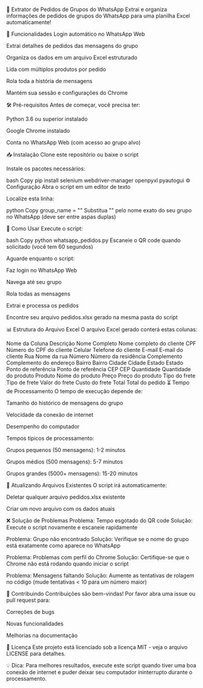 📱 Extrator de Pedidos de Grupos do WhatsApp
Extrai e organiza informações de pedidos de grupos do WhatsApp para uma planilha Excel automaticamente!

🌟 Funcionalidades
Login automático no WhatsApp Web

Extrai detalhes de pedidos das mensagens do grupo

Organiza os dados em um arquivo Excel estruturado

Lida com múltiplos produtos por pedido

Rola toda a história de mensagens

Mantém sua sessão e configurações do Chrome

🛠️ Pré-requisitos
Antes de começar, você precisa ter:

Python 3.6 ou superior instalado

Google Chrome instalado

Conta no WhatsApp Web (com acesso ao grupo alvo)

📥 Instalação
Clone este repositório ou baixe o script

Instale os pacotes necessários:

bash
Copy
pip install selenium webdriver-manager openpyxl pyautogui
⚙️ Configuração
Abra o script em um editor de texto

Localize esta linha:

python
Copy
group_name = ""
Substitua "" pelo nome exato do seu grupo no WhatsApp (deve ser entre aspas duplas)

🚀 Como Usar
Execute o script:

bash
Copy
python whatsapp_pedidos.py
Escaneie o QR code quando solicitado (você tem 60 segundos)

Aguarde enquanto o script:

Faz login no WhatsApp Web

Navega até seu grupo

Rola todas as mensagens

Extrai e processa os pedidos

Encontre seu arquivo pedidos.xlsx gerado na mesma pasta do script

📊 Estrutura do Arquivo Excel
O arquivo Excel gerado conterá estas colunas:

Nome da Coluna	Descrição
Nome Completo	Nome completo do cliente
CPF	Número do CPF do cliente
Celular	Telefone do cliente
E-mail	E-mail do cliente
Rua	Nome da rua
Número	Número da residência
Complemento	Complemento do endereço
Bairro	Bairro
Cidade	Cidade
Estado	Estado
Ponto de referência	Ponto de referência
CEP	CEP
Quantidade	Quantidade do produto
Produto	Nome do produto
Preço	Preço do produto
Tipo do frete	Tipo de frete
Valor do frete	Custo do frete
Total	Total do pedido
⏳ Tempo de Processamento
O tempo de execução depende de:

Tamanho do histórico de mensagens do grupo

Velocidade da conexão de internet

Desempenho do computador

Tempos típicos de processamento:

Grupos pequenos (50 mensagens): 1-2 minutos

Grupos médios (500 mensagens): 5-7 minutos

Grupos grandes (5000+ mensagens): 15-20 minutos

🔄 Atualizando Arquivos Existentes
O script irá automaticamente:

Deletar qualquer arquivo pedidos.xlsx existente

Criar um novo arquivo com os dados atuais

❌ Solução de Problemas
Problema: Tempo esgotado do QR code
Solução: Execute o script novamente e escaneie rapidamente

Problema: Grupo não encontrado
Solução: Verifique se o nome do grupo está exatamente como aparece no WhatsApp

Problema: Problemas com perfil do Chrome
Solução: Certifique-se que o Chrome não está rodando quando iniciar o script

Problema: Mensagens faltando
Solução: Aumente as tentativas de rolagem no código (mude tentativas < 10 para um número maior)

🤝 Contribuindo
Contribuições são bem-vindas! Por favor abra uma issue ou pull request para:

Correções de bugs

Novas funcionalidades

Melhorias na documentação

📜 Licença
Este projeto está licenciado sob a licença MIT - veja o arquivo LICENSE para detalhes.

💡 Dica: Para melhores resultados, execute este script quando tiver uma boa conexão de internet e puder deixar seu computador ininterrupto durante o processamento.
